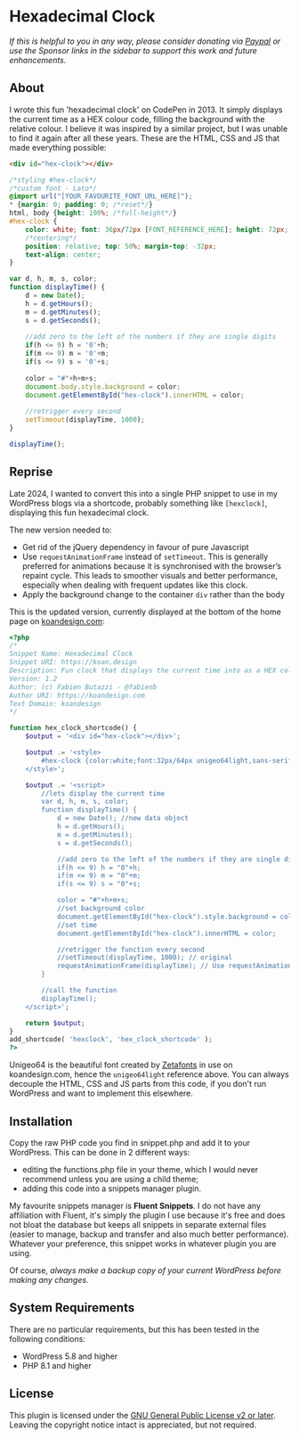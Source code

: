 # Hexadecimal Clock

_If this is helpful to you in any way, please consider donating via [Paypal](https://paypal.me/fabienbutazzi) or use the Sponsor links in the sidebar to support this work and future enhancements._

## About

I wrote this fun 'hexadecimal clock' on CodePen in 2013. It simply displays the current time as a HEX colour code, filling the background with the relative colour. I believe it was inspired by a similar project, but I was unable to find it again after all these years.
These are the HTML, CSS and JS that made everything possible:

```html
<div id="hex-clock"></div>
```

```css
/*styling #hex-clock*/
/*custom font - Lato*/
@import url("[YOUR_FAVOURITE_FONT_URL_HERE]");
* {margin: 0; padding: 0; /*reset*/}
html, body {height: 100%; /*full-height*/}
#hex-clock {
	color: white; font: 36px/72px [FONT_REFERENCE_HERE]; height: 72px;
    /*centering*/
	position: relative; top: 50%; margin-top: -32px;
	text-align: center;
}
```

```javascript
var d, h, m, s, color;
function displayTime() {
	d = new Date();
	h = d.getHours();
	m = d.getMinutes();
	s = d.getSeconds();
	
	//add zero to the left of the numbers if they are single digits
	if(h <= 9) h = '0'+h;
	if(m <= 9) m = '0'+m;
	if(s <= 9) s = '0'+s;
	
	color = "#"+h+m+s;
	document.body.style.background = color;
	document.getElementById("hex-clock").innerHTML = color;
	
	//retrigger every second
	setTimeout(displayTime, 1000);
}

displayTime();
```

## Reprise

Late 2024, I wanted to convert this into a single PHP snippet to use in my WordPress blogs via a shortcode, probably something like `[hexclock]`, displaying this fun hexadecimal clock. 

The new version needed to:
- Get rid of the jQuery dependency in favour of pure Javascript
- Use `requestAnimationFrame` instead of `setTimeout`. This is generally preferred for animations because it is synchronised with the browser’s repaint cycle. This leads to smoother visuals and better performance, especially when dealing with frequent updates like this clock.
- Apply the background change to the container `div` rather than the body

This is the updated version, currently displayed at the bottom of the home page on [koandesign.com](https://koandesign.com):

```php
<?php
/*
Snippet Name: Hexadecimal Clock
Snippet URI: https://koan.design
Description: Fun clock that displays the current time into as a HEX colour code with an ever-changing background. Creates a shortcode to include anywhere in WordPress.
Version: 1.2
Author: (c) Fabien Butazzi - @fabienb
Author URI: https://koandesign.com
Text Domain: koandesign
*/

function hex_clock_shortcode() {
	$output = '<div id="hex-clock"></div>';

	$output .= '<style>
		#hex-clock {color:white;font:32px/64px unigeo64light,sans-serif;height:64px;position:relative;top:50%;text-align:center;}
	</style>';

	$output .= '<script>
		//lets display the current time
		var d, h, m, s, color;
		function displayTime() {
			d = new Date(); //new data object
			h = d.getHours();
			m = d.getMinutes();
			s = d.getSeconds();

			//add zero to the left of the numbers if they are single digits
			if(h <= 9) h = "0"+h;
			if(m <= 9) m = "0"+m;
			if(s <= 9) s = "0"+s;

			color = "#"+h+m+s;
			//set background color
			document.getElementById("hex-clock").style.background = color; // Changed to hex-clock div
			//set time
			document.getElementById("hex-clock").innerHTML = color;

			//retrigger the function every second
			//setTimeout(displayTime, 1000); // original
			requestAnimationFrame(displayTime); // Use requestAnimationFrame instead of setTimeout
		}

		//call the function
		displayTime();
	</script>';

	return $output;
}
add_shortcode( 'hexclock', 'hex_clock_shortcode' );
?>
```

Unigeo64 is the beautiful font created by [Zetafonts](https://www.zetafonts.com/unigeo) in use on koandesign.com, hence the `unigeo64light` reference above. 
You can always decouple the HTML, CSS and JS parts from this code, if you don't run WordPress and want to implement this elsewhere.

## Installation

Copy the raw PHP code you find in snippet.php and add it to your WordPress. This can be done in 2 different ways: 
- editing the functions.php file in your theme, which I would never recommend unless you are using a child theme; 
- adding this code into a snippets manager plugin.

My favourite snippets manager is **Fluent Snippets**. I do not have any affiliation with Fluent, it's simply the plugin I use because it's free and does not bloat the database but keeps all snippets in separate external files (easier to manage, backup and transfer and also much better performance). Whatever your preference, this snippet works in whatever plugin you are using.

Of course, *always make a backup copy of your current WordPress before making any changes*.

## System Requirements

There are no particular requirements, but this has been tested in the following conditions:
- WordPress 5.8 and higher
- PHP 8.1 and higher

## License

This plugin is licensed under the [GNU General Public License v2 or later](LICENSE).
Leaving the copyright notice intact is appreciated, but not required.

